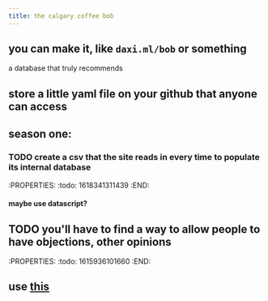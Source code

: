```yaml
---
title: the calgary coffee bob
---
```


## you can make it, like `daxi.ml/bob` or something
a database that truly recommends
## store a little yaml file on your github that anyone can access
## season one:
### TODO create a csv that the site reads in every time to populate its internal database
:PROPERTIES:
:todo: 1618341311439
:END:
#### maybe use datascript?
###
## TODO you'll have to find a way to allow people to have objections, other opinions
:PROPERTIES:
:todo: 1615936101660
:END:

## use [this](https://github.com/earthstar-project/earthstar#Use-cases)
